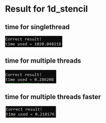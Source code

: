 # Result for 1d_stencil

## time for singlethread

![](https://github.com/Panggundam00/parallelProgramming/blob/master/singlethreads.png)


## time for multiple threads

![](https://github.com/Panggundam00/parallelProgramming/blob/master/multiplethreads.png)


## time for multiple threads faster

![](https://github.com/Panggundam00/parallelProgramming/blob/master/multiplethreads_faster.png)
